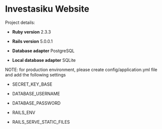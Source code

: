 # Investasiku Website


Project details:

* <b>Ruby version</b> 2.3.3

* <b>Rails version</b> 5.0.0.1

* <b>Database adapter</b> PostgreSQL

* <b>Local database adapter</b> SQLite


NOTE: for production environment, please create config/application.yml file and add the following settings

* SECRET_KEY_BASE

* DATABASE_USERNAME

* DATABASE_PASSWORD

* RAILS_ENV

* RAILS_SERVE_STATIC_FILES
